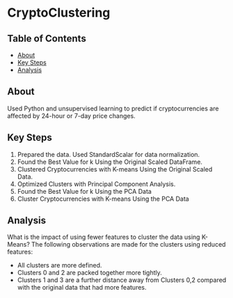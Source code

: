 # CryptoClustering

## Table of Contents
- [About](#about)
- [Key Steps](#key-steps)
- [Analysis](#analysis)


## About
Used Python and unsupervised learning to predict if cryptocurrencies are affected by 24-hour or 7-day price changes.

## Key Steps
1. Prepared the data. Used StandardScalar for data normalization.
2. Found the Best Value for k Using the Original Scaled DataFrame.
3. Clustered Cryptocurrencies with K-means Using the Original Scaled Data.
4. Optimized Clusters with Principal Component Analysis.
5. Found the Best Value for k Using the PCA Data
6. Cluster Cryptocurrencies with K-means Using the PCA Data

## Analysis
What is the impact of using fewer features to cluster the data using K-Means?
The following observations are made for the clusters using reduced features: 
- All clusters are more defined. 
- Clusters 0 and 2 are packed together more tightly. 
- Clusters 1 and 3 are a further distance away from Clusters 0,2 compared with the original data that had more features.


   
